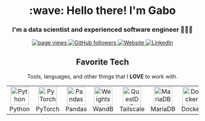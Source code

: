 <h1 align="center" id="gabrieltorresgamez-title">:wave: Hello there! I'm Gabo</h1>
<h3 align="center">I'm a data scientist and experienced software engineer 👨🏻‍💻</h3>

<p align="center">
  <a href="https://github.com/gabrieltorresgamez/">
    <img src="https://komarev.com/ghpvc/?username=gabrieltorresgamez" alt="page views" />
  </a>
  <a href="https://github.com/gabrieltorresgamez?tab=followers">
    <img alt="GitHub followers" src="https://img.shields.io/github/followers/gabrieltorresgamez?style=flat&logo=github">
  </a>
  <a href="https://fuet.ch">
    <img alt="Website" src="https://img.shields.io/website?url=https%3A%2F%2Ffuet.ch">
  </a>
  <a href="https://www.linkedin.com/in/gabrieltorresgamez/">
    <img alt="LinkedIn" src="https://img.shields.io/badge/Linked-0077B5?logo=linkedin">
  </a>
</p>

<h2 align="center" id="gabrieltorresgamez-tech">Favorite Tech</h2>

<p align="center">Tools, languages, and other things that I <b>LOVE</b> to work with.</p>

<table align="center">
  <tr>
    <td align="center" width="96">
      <a href="#gabrieltorresgamez-tech">
        <img src="https://cdn.iconscout.com/icon/free/png-256/free-python-3521655-2945099.png" height="48" alt="Python" />
      </a>
      <br>Python
    </td>
    <td align="center" width="96">
      <a href="#gabrieltorresgamez-tech">
        <img src="https://github.com/gabrieltorresgamez/gabrieltorresgamez/assets/60326390/d8738990-643e-449b-b250-a2db345379a7" height="48" alt="PyTorch" />
      </a>
      <br>PyTorch
    </td>
    <td align="center" width="96"> 
      <a href="#gabrieltorresgamez-tech" >
        <img src="https://github.com/gabrieltorresgamez/gabrieltorresgamez/assets/60326390/471e0bb8-3d3d-447f-ae56-0691dc219e11" height="48" alt="Pandas" />
      </a>
      <br>Pandas
    </td>
    <td align="center" width="96"> 
      <a href="#gabrieltorresgamez-tech" >
        <img src="https://github.com/gabrieltorresgamez/gabrieltorresgamez/assets/60326390/b77b1624-1fc8-41b8-ac7d-12b3d571820e" height="48" alt="Weights and Biases" />
      </a>
      <br>WandB
    </td>
    <td align="center" width="96"> 
      <a href="#gabrieltorresgamez-tech" >
        <img src="https://upload.wikimedia.org/wikipedia/commons/d/db/Questdb-logo.svg" height="48" alt="QuestDB" />
      </a>
      <br>Tailscale
    </td>
    <td align="center" width="96"> 
      <a href="#gabrieltorresgamez-tech" >
        <img src="https://github.com/gabrieltorresgamez/gabrieltorresgamez/assets/60326390/736043e6-2460-4c0a-bb8f-544ab0df114e" height="48" alt="MariaDB" />
      </a>
      <br>MariaDB
    </td>
    <td align="center" width="96"> 
      <a href="#gabrieltorresgamez-tech" >
        <img src="https://cdn3.iconfinder.com/data/icons/logos-and-brands-adobe/512/97_Docker-512.png" height="48" alt="Docker" />
      </a>
      <br>Docker
    </td>
    <td align="center" width="96"> 
      <a href="#gabrieltorresgamez-tech" >
        <img src="https://github.com/gabrieltorresgamez/gabrieltorresgamez/assets/60326390/471ad11c-6b93-42f8-af9a-ac1422e47661" height="48" alt="Tailscale" />
      </a>
      <br>Tailscale
    </td>
  </tr>
</table>
